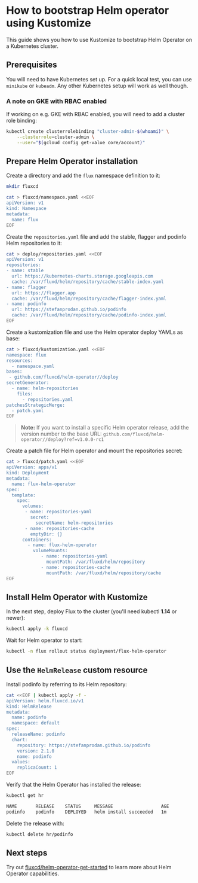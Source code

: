 # How to bootstrap Helm operator using Kustomize

This guide shows you how to use Kustomize to bootstrap Helm Operator on a Kubernetes cluster.

## Prerequisites

You will need to have Kubernetes set up. For a quick local test,
you can use `minikube` or `kubeadm`. Any other Kubernetes setup
will work as well though.

### A note on GKE with RBAC enabled

If working on e.g. GKE with RBAC enabled, you will need to add a cluster role binding:

```sh
kubectl create clusterrolebinding "cluster-admin-$(whoami)" \
    --clusterrole=cluster-admin \
    --user="$(gcloud config get-value core/account)"
```

## Prepare Helm Operator installation 

Create a directory and add the `flux` namespace definition to it:

```sh
mkdir fluxcd

cat > fluxcd/namespace.yaml <<EOF
apiVersion: v1
kind: Namespace
metadata:
  name: flux
EOF
```

Create the `repositories.yaml` file and add the stable, flagger and podinfo Helm repositories to it:

```sh
cat > deploy/repositories.yaml <<EOF
apiVersion: v1
repositories:
- name: stable
  url: https://kubernetes-charts.storage.googleapis.com
  cache: /var/fluxd/helm/repository/cache/stable-index.yaml
- name: flagger
  url: https://flagger.app
  cache: /var/fluxd/helm/repository/cache/flagger-index.yaml
- name: podinfo
  url: https://stefanprodan.github.io/podinfo
  cache: /var/fluxd/helm/repository/cache/podinfo-index.yaml
EOF
```

Create a kustomization file and use the Helm operator deploy YAMLs as base:

```sh
cat > fluxcd/kustomization.yaml <<EOF
namespace: flux
resources:
  - namespace.yaml
bases:
 - github.com/fluxcd/helm-operator//deploy
secretGenerator:
  - name: helm-repositories
    files:
      - repositories.yaml
patchesStrategicMerge:
  - patch.yaml
EOF
```

> **Note:** If you want to install a specific Helm operator release,
> add the version number to the base URL:
> `github.com/fluxcd/helm-operator//deploy?ref=v1.0.0-rc1`


Create a patch file for Helm operator and mount the repositories secret:

```sh
cat > fluxcd/patch.yaml <<EOF
apiVersion: apps/v1
kind: Deployment
metadata:
  name: flux-helm-operator
spec:
  template:
    spec:
      volumes:
       - name: repositories-yaml
         secret:
           secretName: helm-repositories
       - name: repositories-cache
         emptyDir: {}
      containers:
        - name: flux-helm-operator
          volumeMounts:
             - name: repositories-yaml
               mountPath: /var/fluxd/helm/repository
             - name: repositories-cache
               mountPath: /var/fluxd/helm/repository/cache
EOF
```

## Install Helm Operator with Kustomize

In the next step, deploy Flux to the cluster (you'll need kubectl **1.14** or newer):

```sh
kubectl apply -k fluxcd
```

Wait for Helm operator to start:

```sh
kubectl -n flux rollout status deployment/flux-helm-operator
```

## Use the `HelmRelease` custom resource

Install podinfo by referring to its Helm repository:

```sh
cat <<EOF | kubectl apply -f -
apiVersion: helm.fluxcd.io/v1
kind: HelmRelease
metadata:
  name: podinfo
  namespace: default
spec:
  releaseName: podinfo
  chart:
    repository: https://stefanprodan.github.io/podinfo
    version: 2.1.0
    name: podinfo
  values:
    replicaCount: 1
EOF
```

Verify that the Helm Operator has installed the release:

```sh
kubectl get hr

NAME       RELEASE    STATUS     MESSAGE                  AGE
podinfo    podinfo    DEPLOYED   helm install succeeded   1m
```

Delete the release with:

```sh
kubectl delete hr/podinfo
```

## Next steps

Try out [fluxcd/helm-operator-get-started](https://github.com/fluxcd/helm-operator-get-started)
to learn more about Helm Operator capabilities.
